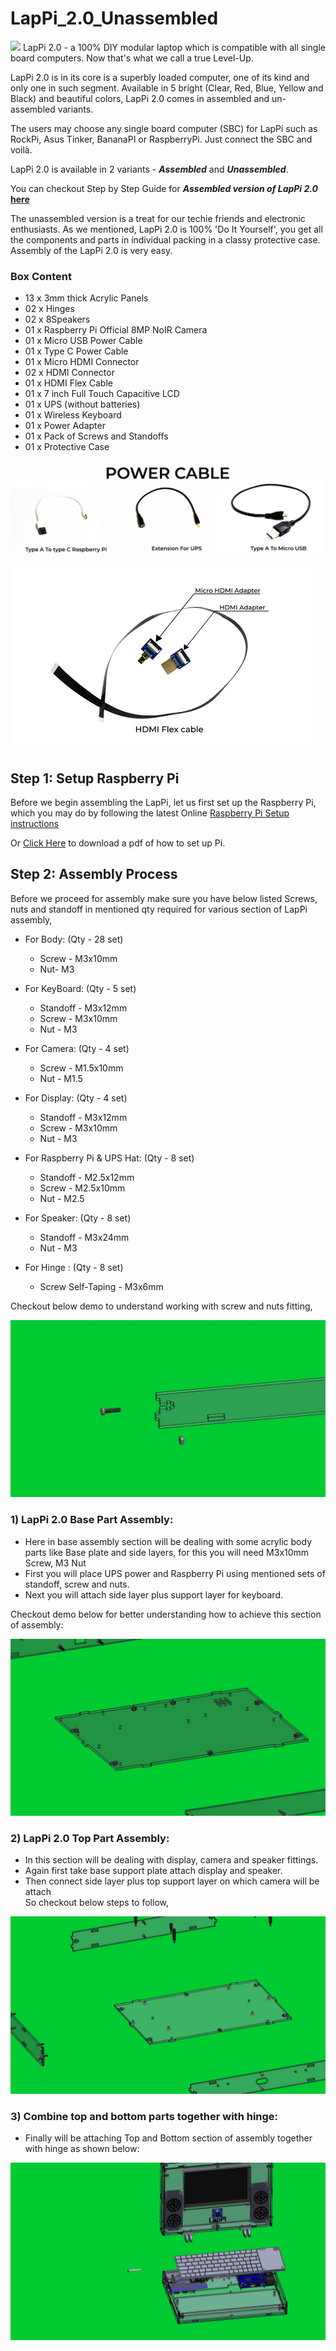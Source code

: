 # LapPi_2.0_Unassembled

<img src="https://cdn.shopify.com/s/files/1/1217/2104/files/LAPPI2.png?v=1682681246" >
LapPi 2.0 - a 100% DIY modular laptop which is compatible with all single board computers. Now that's what we call a true Level-Up.

LapPi 2.0 is in its core is a superbly loaded computer, one of its kind and only one in such segment. Available in 5 bright (Clear, Red, Blue, Yellow and Black) and beautiful colors, LapPi 2.0 comes in assembled and un-assembled variants.

The users may choose any single board computer (SBC) for LapPi such as RockPi, Asus Tinker, BananaPI or RaspberryPi. Just connect the SBC and voilà.

LapPi 2.0 is available in 2 variants - **_Assembled_** and **_Unassembled_**. 

You can checkout Step by Step Guide for **_Assembled version of LapPi 2.0_ [here](https://github.com/sbcshop/LapPi_2.0_Assembled)** 

The unassembled version is a treat for our techie friends and electronic enthusiasts. As we mentioned, LapPi 2.0 is 100% 'Do It Yourself', you get all the components and parts in individual packing in a classy protective case. Assembly of the LapPi 2.0 is very easy.

### Box Content
- 13 x 3mm thick Acrylic Panels
- 02 x Hinges
- 02 x 8Speakers
- 01 x Raspberry Pi Official 8MP NoIR Camera
- 01 x Micro USB Power Cable
- 01 x Type C Power Cable
- 01 x Micro HDMI Connector
- 02 x HDMI Connector
- 01 x HDMI Flex Cable
- 01 x 7 inch Full Touch Capacitive LCD
- 01 x UPS (without batteries)
- 01 x Wireless Keyboard
- 01 x Power Adapter
- 01 x Pack of Screws and Standoffs
- 01 x Protective Case

<img src="https://github.com/sbcshop/LapPi_2.0_Unassembled/blob/main/images/POWER%20CABLE.jpg" >
<img src="https://github.com/sbcshop/LapPi_2.0_Unassembled/blob/main/images/HDMI.jpg" width = "485" height="300">

## Step 1: Setup Raspberry Pi
Before we begin assembling the LapPi, let us first set up the Raspberry Pi, which you may do by following the latest Online [Raspberry Pi Setup instructions](https://projects.raspberrypi.org/en/projects/raspberry-pi-setting-up)

Or [Click Here](https://github.com/sbcshop/LapPi_2.0_Unassembled/blob/main/Documents/Setting%20up%20your%20Raspberry%20Pi.pdf) to download a pdf of how to set up Pi.

## Step 2: Assembly Process
Before we proceed for assembly make sure you have below listed Screws, nuts and standoff in mentioned qty required for various section of LapPi assembly,

* For Body: (Qty - 28 set) 
  * Screw - M3x10mm
  * Nut- M3
 
* For KeyBoard: (Qty - 5 set) 
  * Standoff - M3x12mm
  * Screw - M3x10mm
  * Nut - M3

* For Camera: (Qty - 4 set) 
  * Screw - M1.5x10mm
  * Nut - M1.5

* For Display: (Qty - 4 set) 
  * Standoff - M3x12mm
  * Screw - M3x10mm
  * Nut - M3

* For Raspberry Pi & UPS Hat: (Qty - 8 set) 
  * Standoff - M2.5x12mm
  * Screw - M2.5x10mm
  * Nut - M2.5

* For Speaker: (Qty - 8 set)
  * Standoff - M3x24mm
  * Nut - M3

* For Hinge : (Qty - 8 set)
  * Screw Self-Taping - M3x6mm

Checkout below demo to understand working with screw and nuts fitting,

<img src="https://github.com/sbcshop/LapPi_2.0_Unassembled/blob/main/images/Nut-and-screw-assembly.gif" >

### 1) LapPi 2.0 Base Part Assembly: 
- Here in base assembly section will be dealing with some acrylic body parts like Base plate and side layers, for this you will need M3x10mm Screw, M3 Nut
- First you will place UPS power and Raspberry Pi using mentioned sets of standoff, screw and nuts. 
- Next you will attach side layer plus support layer for keyboard.

Checkout demo below for better understanding how to achieve this section of assembly:

<img src="https://github.com/sbcshop/LapPi_2.0_Unassembled/blob/main/images/BottomCover-assembly.gif" > 

### 2) LapPi 2.0 Top Part Assembly:
- In this section will be dealing with display, camera and speaker fittings. 
- Again first take base support plate attach display and speaker.
- Then connect side layer plus top support layer on which camera will be attach  
So checkout below steps to follow,

<img src= "https://github.com/sbcshop/LapPi_2.0_Unassembled/blob/main/images/TopCover-Assembly.gif" >


### 3) Combine top and bottom parts together with hinge:
- Finally will be attaching Top and Bottom section of assembly together with hinge as shown below:

<img src= "https://github.com/sbcshop/LapPi_2.0_Unassembled/blob/main/images/Housing-Main-assembly.gif">


